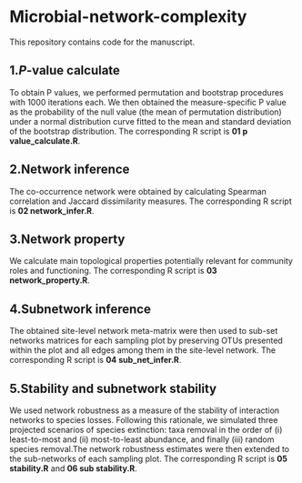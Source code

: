 # Microbial-network-complexity
This repository contains code for the manuscript.
## 1._P_-value calculate
To obtain P values, we performed permutation and bootstrap procedures with 1000 iterations each. We then obtained the measure-specific P value as the probability of the null value (the mean of permutation distribution) under a normal distribution curve fitted to the mean and standard deviation of the bootstrap distribution.
The corresponding R script is **01 p value_calculate.R**.
## 2.Network inference
The co-occurrence network were obtained by calculating Spearman correlation and Jaccard dissimilarity measures.
The corresponding R script is **02 network_infer.R**.
## 3.Network property
We calculate main topological properties potentially relevant for community roles and functioning.
The corresponding R script is **03 network_property.R**.
## 4.Subnetwork inference
The obtained site-level network meta-matrix were then used to sub-set networks matrices for each sampling plot by preserving OTUs presented within the plot and all edges among them in the site-level network.
The corresponding R script is **04 sub_net_infer.R**.
## 5.Stability and subnetwork stability
We used network robustness as a measure of the stability of interaction networks to species losses. Following this rationale, we simulated three projected scenarios of species extinction: taxa removal in the order of (ⅰ) least-to-most and (ⅱ) most-to-least abundance, and finally (ⅲ) random species removal.The network robustness estimates were then extended to the sub-networks of each sampling plot.
The corresponding R script is **05 stability.R** and **06 sub stability.R**.
